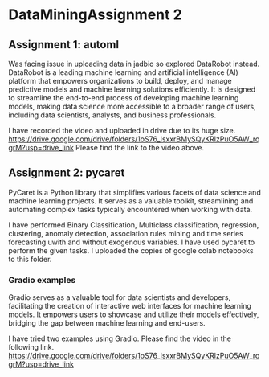 # DataMiningAssignment 2

## Assignment 1: automl
Was facing issue in uploading data in jadbio so explored DataRobot instead.
DataRobot is a leading machine learning and artificial intelligence (AI) platform that empowers organizations to build, deploy, and manage predictive models and machine learning solutions efficiently. It is designed to streamline the end-to-end process of developing machine learning models, making data science more accessible to a broader range of users, including data scientists, analysts, and business professionals.

I have recorded the video and uploaded in drive due to its huge size.
https://drive.google.com/drive/folders/1oS76_lsxxrBMySQyKRlzPuO5AW_rqgrM?usp=drive_link
Please find the link to the video above.

## Assignment 2: pycaret

PyCaret is a Python library that simplifies various facets of data science and machine learning projects. It serves as a valuable toolkit, streamlining and automating complex tasks typically encountered when working with data.

I have performed Binary Classification, Multiclass classification, regression, clustering, anomaly detection, association rules mining and time series forecasting uwith and without exogenous variables. I have used pycaret to perform the given tasks. I uploaded the copies of google colab notebooks to this folder.

### Gradio examples
Gradio serves as a valuable tool for data scientists and developers, facilitating the creation of interactive web interfaces for machine learning models. It empowers users to showcase and utilize their models effectively, bridging the gap between machine learning and end-users.

I have tried two examples using Gradio. Please find the video in the following link.
https://drive.google.com/drive/folders/1oS76_lsxxrBMySQyKRlzPuO5AW_rqgrM?usp=drive_link
